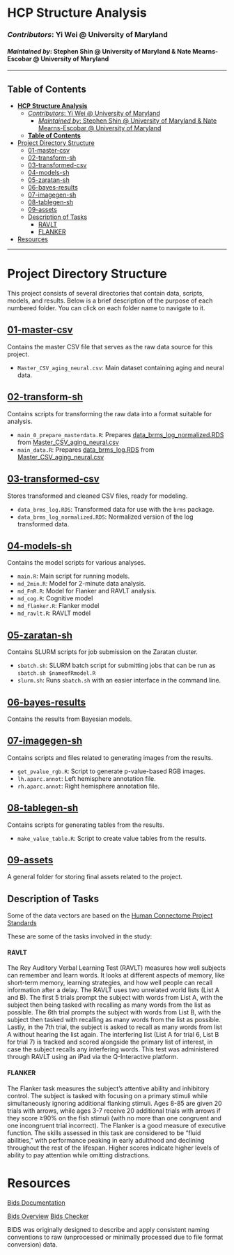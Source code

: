 # **HCP Structure Analysis**
### *Contributors*: Yi Wei @ University of Maryland  
#### *Maintained by*: Stephen Shin @ University of Maryland & Nate Mearns-Escobar @ University of Maryland

---

## **Table of Contents**
- [**HCP Structure Analysis**](#hcp-structure-analysis)
    - [*Contributors*: Yi Wei @ University of Maryland](#contributors-yi-wei--university-of-maryland)
      - [*Maintained by*: Stephen Shin @ University of Maryland \& Nate Mearns-Escobar @ University of Maryland](#maintained-by-stephen-shin--university-of-maryland--nate-mearns-escobar--university-of-maryland)
  - [**Table of Contents**](#table-of-contents)
- [Project Directory Structure](#project-directory-structure)
  - [01-master-csv](#01-master-csv)
  - [02-transform-sh](#02-transform-sh)
  - [03-transformed-csv](#03-transformed-csv)
  - [04-models-sh](#04-models-sh)
  - [05-zaratan-sh](#05-zaratan-sh)
  - [06-bayes-results](#06-bayes-results)
  - [07-imagegen-sh](#07-imagegen-sh)
  - [08-tablegen-sh](#08-tablegen-sh)
  - [09-assets](#09-assets)
  - [Description of Tasks](#description-of-tasks)
      - [RAVLT](#ravlt)
      - [FLANKER](#flanker)
- [Resources](#resources)

---

# Project Directory Structure

This project consists of several directories that contain data, scripts, models, and results. Below is a brief description of the purpose of each numbered folder. You can click on each folder name to navigate to it.

## [01-master-csv](./01-master-csv)
Contains the master CSV file that serves as the raw data source for this project.

- `Master_CSV_aging_neural.csv`: Main dataset containing aging and neural data.

## [02-transform-sh](./02-transform-sh)
Contains scripts for transforming the raw data into a format suitable for analysis.

- `main_0_prepare_masterdata.R`: Prepares [data_brms_log_normalized.RDS](./03-transformed-csv/data_brms_log_normalized.RDS) from [Master_CSV_aging_neural.csv](./01-master-csv/Master_CSV_aging_neural.csv)
- `main_data.R`: Prepares [data_brms_log.RDS](./03-transformed-csv/data_brms_log.RDS) from [Master_CSV_aging_neural.csv](./01-master-csv/Master_CSV_aging_neural.csv)

## [03-transformed-csv](./03-transformed-csv)
Stores transformed and cleaned CSV files, ready for modeling.

- `data_brms_log.RDS`: Transformed data for use with the `brms` package.
- `data_brms_log_normalized.RDS`: Normalized version of the log transformed data.

## [04-models-sh](./04-models-sh)
Contains the model scripts for various analyses.

- `main.R`: Main script for running models.
- `md_2min.R`: Model for 2-minute data analysis.
- `md_FnR.R`: Model for Flanker and RAVLT analysis.
- `md_cog.R`: Cognitive model
- `md_flanker.R`: Flanker model
- `md_ravlt.R`: RAVLT model

## [05-zaratan-sh](./05-zaratan-sh)
Contains SLURM scripts for job submission on the Zaratan cluster.

- `sbatch.sh`: SLURM batch script for submitting jobs that can be run as `sbatch.sh $nameofRmodel.R`
- `slurm.sh`: Runs `sbatch.sh` with an easier interface in the command line.

## [06-bayes-results](./06-bayes-results)
Contains the results from Bayesian models.

## [07-imagegen-sh](./07-imagegen-sh)
Contains scripts and files related to generating images from the results.

- `get_pvalue_rgb.R`: Script to generate p-value-based RGB images.
- `lh.aparc.annot`: Left hemisphere annotation file.
- `rh.aparc.annot`: Right hemisphere annotation file.

## [08-tablegen-sh](./08-tablegen-sh)
Contains scripts for generating tables from the results.

- `make_value_table.R`: Script to create value tables from the results.

## [09-assets](./09-assets)
A general folder for storing final assets related to the project.

## Description of Tasks

Some of the data vectors are based on the [Human Connectome Project Standards](https://www.humanconnectome.org/storage/app/media/documentation/LS2.0/LS_2.0_Release_Appendix_2.pdf)

These are some of the tasks involved in the study:

#### RAVLT
The Rey Auditory Verbal Learning Test (RAVLT) measures how well subjects can remember and learn words. It looks at different aspects of memory, like short-term memory, learning strategies, and how well people can recall information after a delay. The RAVLT uses two unrelated world lists (List A and B). The first 5 trials prompt the subject with words from List A, with the subject then being tasked with recalling as many words from the list as possible. The 6th trial prompts the subject with words from List B, with the subject then tasked with recalling as many words from the list as possible. Lastly, in the 7th trial, the subject is asked to recall as many words from list A without hearing the list again. The interfering list (List A for trial 6, List B for trial 7) is tracked and scored alongside the primary list of interest, in case the subject recalls any interfering words. This test was administered through RAVLT using an iPad via the Q-Interactive platform.

#### FLANKER
The Flanker task measures the subject’s attentive ability and inhibitory control. The subject is tasked with focusing on a primary stimuli while simultaneously ignoring additional flanking stimuli. Ages 8-85 are given 20 trials with arrows, while ages 3-7 receive 20 additional trials with arrows if they score ≥90% on the fish stimuli (with no more than one congruent and one incongruent trial incorrect). The Flanker is a good measure of executive function. The skills assessed in this task are considered to be “fluid abilities,” with performance peaking in early adulthood and declining throughout the rest of the lifespan. Higher scores indicate higher levels of ability to pay attention while omitting distractions.

# Resources
[Bids Documentation](https://bids-specification.readthedocs.io/en/stable/introduction.html)

[Bids Overview](https://oesteban.github.io/ohbm19/#1)
[Bids Checker](https://bids-standard.github.io/bids-validator/)

BIDS was originally designed to describe and apply consistent naming conventions to raw (unprocessed or minimally processed due to file format conversion) data.